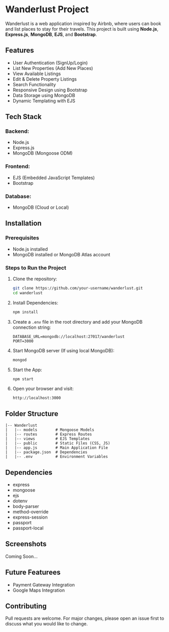 # Wanderlust Project

Wanderlust is a web application inspired by Airbnb, where users can book and list places to stay for their travels. This project is built using **Node.js**, **Express.js**, **MongoDB**, **EJS**, and **Bootstrap**.

## Features

- User Authentication (SignUp/Login)
- List New Properties (Add New Places)
- View Available Listings
- Edit & Delete Property Listings
- Search Functionality
- Responsive Design using Bootstrap
- Data Storage using MongoDB
- Dynamic Templating with EJS

## Tech Stack

### Backend:
- Node.js
- Express.js
- MongoDB (Mongoose ODM)

### Frontend:
- EJS (Embedded JavaScript Templates)
- Bootstrap

### Database:
- MongoDB (Cloud or Local)

## Installation

### Prerequisites
- Node.js installed
- MongoDB installed or MongoDB Atlas account

### Steps to Run the Project

1. Clone the repository:
   ```bash
   git clone https://github.com/your-username/wanderlust.git
   cd wanderlust
   ```

2. Install Dependencies:
   ```bash
   npm install
   ```

3. Create a `.env` file in the root directory and add your MongoDB connection string:
   ```env
   DATABASE_URL=mongodb://localhost:27017/wanderlust
   PORT=3000
   ```

4. Start MongoDB server (If using local MongoDB):
   ```bash
   mongod
   ```

5. Start the App:
   ```bash
   npm start
   ```

6. Open your browser and visit:
   ```
   http://localhost:3000
   ```

## Folder Structure

```
|-- Wanderlust
|   |-- models        # Mongoose Models
|   |-- routes        # Express Routes
|   |-- views         # EJS Templates
|   |-- public        # Static Files (CSS, JS)
|   |-- app.js        # Main Application File
|   |-- package.json  # Dependencies
|   |-- .env          # Environment Variables
```

## Dependencies
- express
- mongoose
- ejs
- dotenv
- body-parser
- method-override
- express-session
- passport
- passport-local

## Screenshots
Coming Soon...

## Future Featurees
- Payment Gateway Integration
- Google Maps Integration

## Contributing
Pull requests are welcome. For major changes, please open an issue first to discuss what you would like to change.

